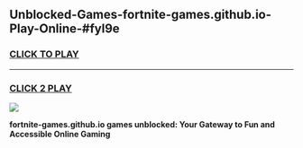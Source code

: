 
## Unblocked-Games-fortnite-games.github.io-Play-Online-#fyl9e
<h3>
<a href="https://premium.freeplayer.one?title=fortnite-games.github.io&ref=27F">CLICK TO PLAY</a></h3>
<hr>

<h3>
<a href="https://premium.freeplayer.one?title=fortnite-games.github.io&ref=27F">CLICK 2 PLAY</a>
  
</h3>

<a href="https://premium.freeplayer.one?title=fortnite-games.github.io&ref=27F"><img src="https://clearcache.store/games.png"></a>


**fortnite-games.github.io games unblocked: Your Gateway to Fun and Accessible Online Gaming**
